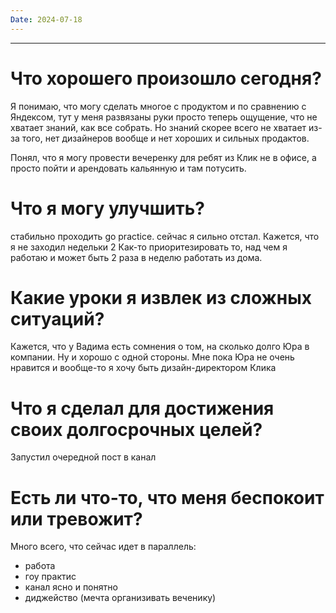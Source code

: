 ```yaml
---
Date: 2024-07-18
---
```

---
# Что хорошего произошло сегодня?
Я понимаю, что могу сделать многое с продуктом и по сравнению с Яндексом, тут у меня развязаны руки просто теперь ощущение, что не хватает знаний, как все собрать. Но знаний скорее всего не хватает из-за того, нет дизайнеров вообще и нет хороших и сильных продактов. 

Понял, что я могу провести вечеренку для ребят из Клик не в офисе, а просто пойти и арендовать кальянную и там потусить. 
# Что я могу улучшить?
стабильно проходить go practice. сейчас я сильно отстал. Кажется, что я не заходил недельки 2 
Как-то приоритезировать то, над чем я работаю и может быть 2 раза в неделю работать из дома. 

# Какие уроки я извлек из сложных ситуаций?
Кажется, что у Вадима есть сомнения о том, на сколько долго Юра в компании. Ну и хорошо с одной стороны. Мне пока Юра не очень нравится и вообще-то я хочу быть дизайн-директором Клика


# Что я сделал для достижения своих долгосрочных целей?
Запустил очередной пост в канал


# Есть ли что-то, что меня беспокоит или тревожит?


Много всего, что сейчас идет в параллель:
- работа
- гоу практис
- канал ясно и понятно
- диджейство (мечта организивать веченику)




